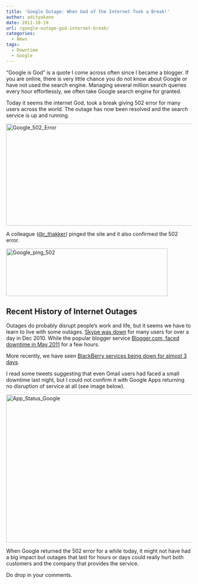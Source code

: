 ```yaml
---
title: 'Google Outage: When God of the Internet Took a Break!'
author: adityakane
date: 2011-10-19
url: /google-outage-god-internet-break/
categories:
  - News
tags:
  - Downtime
  - Google
---
```

“Google is God” is a quote I come across often since I became a blogger. If you are online, there is very little chance you do not know about Google or have not used the search engine. Managing several million search queries every hour effortlessly, we often take Google search engine for granted.

Today it seems the internet God, took a break giving 502 error for many users across the world. The outage has now been resolved and the search service is up and running.

[<img class="wp-image-50971" style="padding-left: 0px;padding-right: 0px;padding-top: 0px;border: 0px" src="http://cdn.devilsworkshop.org/files/2011/10/Google_502_Error_thumb.png" alt="Google_502_Error" width="560" height="276" border="0" />][1]

A colleague (<a href="http://twitter.com/r_thakker" onclick="_gaq.push(['_trackEvent', 'outbound-article', 'http://twitter.com/r_thakker', '@r_thakker']);" >@r_thakker</a>) pinged the site and it also confirmed the 502 error.

[<img style="padding-left: 0px;padding-right: 0px;padding-top: 0px;border: 0px" src="http://cdn.devilsworkshop.org/files/2011/10/Google_ping_502_thumb.png" alt="Google_ping_502" width="438" height="129" border="0" />][2]

## Recent History of Internet Outages

Outages do probably disrupt people’s work and life, but it seems we have to learn to live with some outages. [Skype was down][3] for many users for over a day in Dec 2010. While the popular blogger service [Blogger.com, faced downtime in May 2011][4] for a few hours.

More recently, we have seen [BlackBerry services being down for almost 3 days][5].

I read some tweets suggesting that even Gmail users had faced a small downtime last night, but I could not confirm it with Google Apps returning no disruption of service at all (see image below).

[<img style="padding-left: 0px;padding-right: 0px;padding-top: 0px;border: 0px" src="http://cdn.devilsworkshop.org/files/2011/10/App_Status_Google_thumb.png" alt="App_Status_Google" width="570" height="401" border="0" />][6]

When Google returned the 502 error for a while today, it might not have had a big impact but outages that last for hours or days could really hurt both customers and the company that provides the service.

Do drop in your comments.

 [1]: http://cdn.devilsworkshop.org/files/2011/10/Google_502_Error.png
 [2]: http://cdn.devilsworkshop.org/files/2011/10/Google_ping_502.png
 [3]: http://devilsworkshop.org/skype-service/
 [4]: http://devilsworkshop.org/googles-blogger-faces-downtime-trouble-cloud/
 [5]: http://devilsworkshop.org/blackberry-outage-downs-bbm-email/
 [6]: http://cdn.devilsworkshop.org/files/2011/10/App_Status_Google.png
